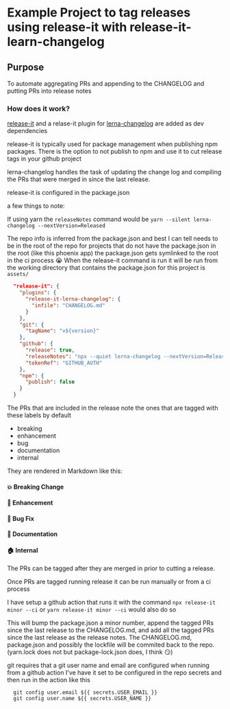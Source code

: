 # Example Project to tag releases using release-it with release-it-learn-changelog

## Purpose
To automate aggregating PRs and appending to the CHANGELOG and putting PRs into release notes

### How does it work?

[release-it](https://github.com/release-it/release-it) and a relase-it plugin for [lerna-changelog](https://github.com/lerna/lerna-changelog)
are added as dev dependencies

release-it is typically used for package management when publishing npm packages. 
There is the option to not publish to npm and use it to cut release tags in your github project

lerna-changelog handles the task of updating the change log and compiling the PRs that were merged in since 
the last release. 

release-it is configured in the package.json

a few things to note:

If using yarn the `releaseNotes` command would be `yarn --silent lerna-changelog --nextVersion=Released`

The repo info is inferred from the package.json and best I can tell needs to be in the root of the repo for projects that do not have the
package.json in the root (like this phoenix app) the package.json gets symlinked to the root in the ci process :sob:
When the release-it command is run it will be run from the working directory that contains the package.json for this project is `assets/`

```json
  "release-it": {
    "plugins": {
      "release-it-lerna-changelog": {
        "infile": "CHANGELOG.md"
      }
    },
    "git": {
      "tagName": "v${version}"
    },
    "github": {
      "release": true,
      "releaseNotes": "npx --quiet lerna-changelog --nextVersion=Released",
      "tokenRef": "GITHUB_AUTH"
    },
    "npm": {
      "publish": false
    }
  }

```

The PRs that are included in the release note the ones that are tagged with these labels by default

* breaking
* enhancement
* bug
* documentation
* internal

They are rendered in Markdown like this: 

#### :boom: Breaking Change

#### :rocket: Enhancement

#### :bug: Bug Fix

#### :memo: Documentation

#### :house: Internal

The PRs can be tagged after they are merged in prior to cutting a release. 

Once PRs are tagged running release it can be run manually or from a ci process

I have setup a github action that runs it with the command
`npx release-it minor --ci`  or `yarn release-it minor --ci` would also do so 

This will bump the package.json a minor number, append the tagged PRs since the last release to the CHANGELOG.md, and add all the tagged PRs since the
last release as the release notes. The CHANGELOG.md, package.json and possibly the lockfile will be commited back to the repo.  
(yarn.lock does not but package-lock.json does, I think :smirk:)

git requires that a git user name and email are configured when running from a github action
I've have it set to be configured in the repo secrets and then run in the action like this

```
  git config user.email ${{ secrets.USER_EMAIL }}
  git config user.name ${{ secrets.USER_NAME }}
```
